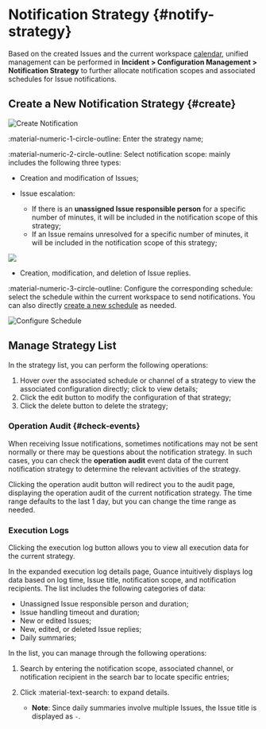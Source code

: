 # Notification Strategy {#notify-strategy}

Based on the created Issues and the current workspace [calendar](../calendar.md), unified management can be performed in **Incident > Configuration Management > Notification Strategy** to further allocate notification scopes and associated schedules for Issue notifications.

## Create a New Notification Strategy {#create}

![Create Notification](../../img/notice-create.png)

:material-numeric-1-circle-outline: Enter the strategy name;

:material-numeric-2-circle-outline: Select notification scope: mainly includes the following three types:

- Creation and modification of Issues;

- Issue escalation:
    - If there is an **unassigned Issue responsible person** for a specific number of minutes, it will be included in the notification scope of this strategy;
    - If an Issue remains unresolved for a specific number of minutes, it will be included in the notification scope of this strategy;

![](../img/notice-create-1.png)

- Creation, modification, and deletion of Issue replies.


:material-numeric-3-circle-outline: Configure the corresponding schedule: select the schedule within the current workspace to send notifications. You can also directly [create a new schedule](../calendar.md#create) as needed.

![Configure Schedule](../../img/notice-create-2.png)


## Manage Strategy List

In the strategy list, you can perform the following operations:

1. Hover over the associated schedule or channel of a strategy to view the associated configuration directly; click to view details;
2. Click the edit button to modify the configuration of that strategy;
3. Click the delete button to delete the strategy;

### Operation Audit {#check-events}

When receiving Issue notifications, sometimes notifications may not be sent normally or there may be questions about the notification strategy. In such cases, you can check the **operation audit** event data of the current notification strategy to determine the relevant activities of the strategy.

Clicking the operation audit button will redirect you to the audit page, displaying the operation audit of the current notification strategy. The time range defaults to the last 1 day, but you can change the time range as needed.

### Execution Logs

Clicking the execution log button allows you to view all execution data for the current strategy.

In the expanded execution log details page, Guance intuitively displays log data based on log time, Issue title, notification scope, and notification recipients. The list includes the following categories of data:

- Unassigned Issue responsible person and duration;
- Issue handling timeout and duration;
- New or edited Issues;
- New, edited, or deleted Issue replies;
- Daily summaries;

In the list, you can manage through the following operations:

1. Search by entering the notification scope, associated channel, or notification recipient in the search bar to locate specific entries;

2. Click :material-text-search: to expand details.

    - **Note**: Since daily summaries involve multiple Issues, the Issue title is displayed as `-`.

</notification-strategy>